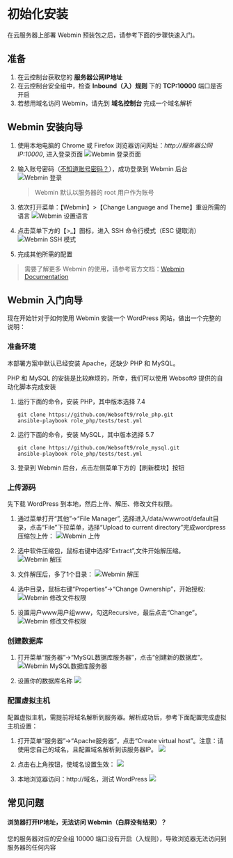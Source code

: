 # 初始化安装

在云服务器上部署 Webmin 预装包之后，请参考下面的步骤快速入门。

## 准备

1. 在云控制台获取您的 **服务器公网IP地址** 
2. 在云控制台安全组中，检查 **Inbound（入）规则** 下的 **TCP:10000** 端口是否开启
3. 若想用域名访问 Webmin，请先到 **域名控制台** 完成一个域名解析

## Webmin 安装向导

1. 使用本地电脑的 Chrome 或 Firefox 浏览器访问网址：*http://服务器公网IP:10000*, 进入登录页面
   ![Webmin 登录页面](https://libs.websoft9.com/Websoft9/DocsPicture/zh/webmin/webmin-login-websoft9.png)

2. 输入账号密码（[不知道账号密码？](/zh/stack-accounts.md#webmin)），成功登录到 Webmin 后台  
   ![Webmin 登录](https://libs.websoft9.com/Websoft9/DocsPicture/zh/webmin/webmin-dashboard-websoft9.png)

   > Webmin 默认以服务器的 root 用户作为账号

3. 依次打开菜单：【Webmin】>【Change Language and Theme】重设所需的语言
   ![Webmin 设置语言](https://libs.websoft9.com/Websoft9/DocsPicture/zh/webmin/webmin-changelangs-websoft9.png)

4. 点击菜单下方的【>_】图标，进入 SSH 命令行模式（ESC 键取消）
   ![Webmin SSH 模式](https://libs.websoft9.com/Websoft9/DocsPicture/zh/webmin/webmin-sshcli-websoft9.png)

4. 完成其他所需的配置

> 需要了解更多 Webmin 的使用，请参考官方文档：[Webmin Documentation](http://doxfer.webmin.com/Webmin/Main_Page)

## Webmin 入门向导

现在开始针对于如何使用 Webmin 安装一个 WordPress 网站，做出一个完整的说明：  

### 准备环境

本部署方案中默认已经安装 Apache，还缺少 PHP 和 MySQL。  

PHP 和 MySQL 的安装是比较麻烦的，所幸，我们可以使用 Websoft9 提供的自动化脚本完成安装

1. 运行下面的命令，安装 PHP，其中版本选择 7.4
   ```
   git clone https://github.com/Websoft9/role_php.git
   ansible-playbook role_php/tests/test.yml
   ```

2. 运行下面的命令，安装 MySQL，其中版本选择 5.7
   ```
   git clone https://github.com/Websoft9/role_mysql.git
   ansible-playbook role_php/tests/test.yml
   ```

3. 登录到 Webmin 后台，点击左侧菜单下方的【刷新模块】按钮


### 上传源码

先下载 WordPress 到本地，然后上传、解压、修改文件权限。

1. 通过菜单打开“其他”->“File Manager”, 选择进入/data/wwwroot/default目录，点击“File”下拉菜单，选择“Upload to current directory”完成wordpress压缩包上传：
   ![Webmin 上传](http://libs.websoft9.com/Websoft9/DocsPicture/zh/webmin/wb01.png)

1. 选中软件压缩包，鼠标右键中选择“Extract”,文件开始解压缩。
   ![Webmin 解压](http://libs.websoft9.com/Websoft9/DocsPicture/zh/webmin/wb02.png)

2. 文件解压后，多了1个目录：
   ![Webmin 解压](http://libs.websoft9.com/Websoft9/DocsPicture/zh/webmin/wb03.png)

3. 选中目录，鼠标右键“Properties”->“Change Ownership”，开始授权:
   ![Webmin 修改文件权限](http://libs.websoft9.com/Websoft9/DocsPicture/zh/webmin/wb04.png)

4. 设置用户www用户组www，勾选Recursive，最后点击“Change”。
   ![Webmin 修改文件权限](http://libs.websoft9.com/Websoft9/DocsPicture/zh/webmin/wb05.png)

### 创建数据库

1. 打开菜单“服务器”->“MySQL数据库服务器”，点击“创建新的数据库”。
   ![Webmin MySQL数据库服务器](http://libs.websoft9.com/Websoft9/DocsPicture/zh/webmin/wb06.png)

2. 设置你的数据库名称
   ![](http://libs.websoft9.com/Websoft9/DocsPicture/zh/webmin/wb07.png)

### 配置虚拟主机

配置虚拟主机，需提前将域名解析到服务器。解析成功后，参考下面配置完成虚拟主机设置：

1. 打开菜单“服务器”->“Apache服务器”，点击“Create virtual host”。注意：请使用您自己的域名，且配置域名解析到该服务器IP。
   ![](http://libs.websoft9.com/Websoft9/DocsPicture/zh/webmin/wb08.png)

2. 点击右上角按钮，使域名设置生效：
   ![](http://libs.websoft9.com/Websoft9/DocsPicture/zh/webmin/wb09.png)

3. 本地浏览器访问：http://域名，测试 WordPress
   ![](http://libs.websoft9.com/Websoft9/DocsPicture/zh/webmin/wb10.png)

## 常见问题

#### 浏览器打开IP地址，无法访问 Webmin（白屏没有结果）？

您的服务器对应的安全组 10000 端口没有开启（入规则），导致浏览器无法访问到服务器的任何内容
